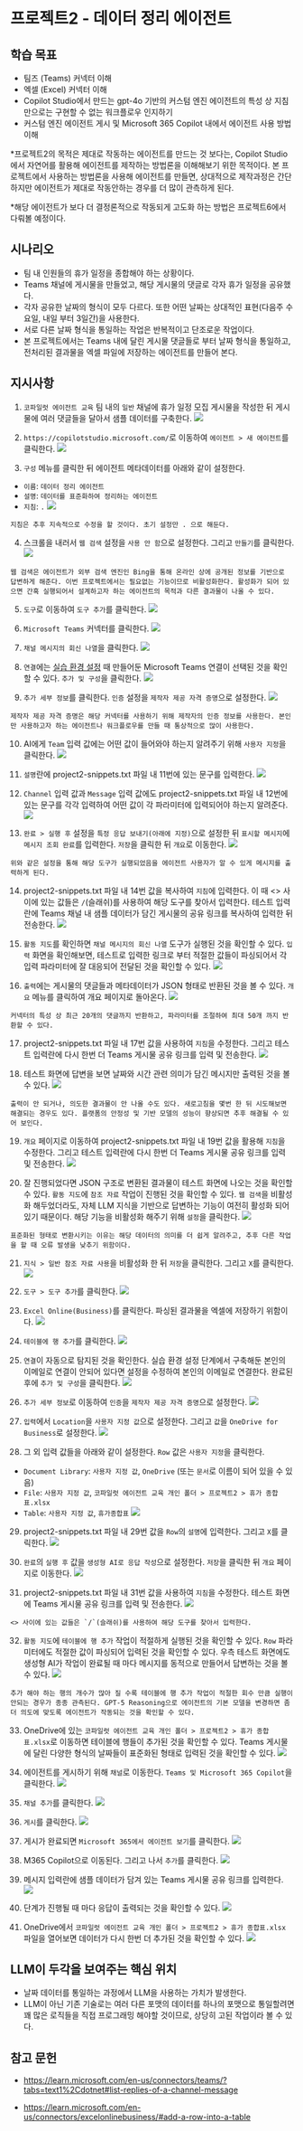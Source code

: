 # 프로젝트2 - 데이터 정리 에이전트

## 학습 목표
- 팀즈 (Teams) 커넥터 이해
- 엑셀 (Excel) 커넥터 이해
- Copilot Studio에서 만드는 gpt-4o 기반의 커스텀 엔진 에이전트의 특성 상 지침만으로는 구현할 수 없는 워크플로우 인지하기
- 커스텀 엔진 에이전트 게시 및 Microsoft 365 Copilot 내에서 에이전트 사용 방법 이해

*프로젝트2의 목적은 제대로 작동하는 에이전트를 만드는 것 보다는, Copilot Studio에서 자연어를 활용해 에이전트를 제작하는 방법론을 이해해보기 위한 목적이다. 본 프로젝트에서 사용하는 방법론을 사용해 에이전트를 만들면, 상대적으로 제작과정은 간단하지만 에이전트가 제대로 작동안하는 경우를 더 많이 관측하게 된다. 

*해당 에이전트가 보다 더 결정론적으로 작동되게 고도화 하는 방법은 프로젝트6에서 다뤄볼 예정이다.

## 시나리오
- 팀 내 인원들의 휴가 일정을 종합해야 하는 상황이다. 
- Teams 채널에 게시물을 만들었고, 해당 게시물의 댓글로 각자 휴가 일정을 공유했다.
- 각자 공유한 날짜의 형식이 모두 다르다. 또한 어떤 날짜는 상대적인 표현(다음주 수요일, 내일 부터 3일간)을 사용한다.
- 서로 다른 날짜 형식을 통일하는 작업은 반복적이고 단조로운 작업이다. 
- 본 프로젝트에서는 Teams 내에 달린 게시물 댓글들로 부터 날짜 형식을 통일하고, 전처리된 결과물을 엑셀 파일에 저장하는 에이전트를 만들어 본다.

## 지시사항

1. `코파일럿 에이전트 교육` 팀 내의 `일반` 채널에 휴가 일정 모집 게시물을 작성한 뒤 게시물에 여러 댓글들을 달아서 샘플 데이터를 구축한다.
![](../imgs/02-data-preprocessing-agent/01.PNG)

2. `https://copilotstudio.microsoft.com/`로 이동하여 `에이전트 > 새 에이전트`를 클릭한다.
![](../imgs/02-data-preprocessing-agent/02.PNG)

3. `구성` 메뉴를 클릭한 뒤 에이전트 메타데이터를 아래와 같이 설정한다. 
- `이름`: `데이터 정리 에이전트`
- `설명`: `데이터를 표준화하여 정리하는 에이전트`
- `지침`: `.`
![](../imgs/02-data-preprocessing-agent/03.PNG)

```{Note}
지침은 추후 지속적으로 수정을 할 것이다. 초기 설정만 . 으로 해둔다.
```

4. 스크롤을 내러서 `웹 검색` 설정을 `사용 안 함`으로 설정한다. 그리고 `만들기`를 클릭한다.
![](../imgs/02-data-preprocessing-agent/04.PNG)

```{Note}
웹 검색은 에이전트가 외부 검색 엔진인 Bing을 통해 온라인 상에 공개된 정보를 기반으로 답변하게 해준다. 이번 프로젝트에서는 필요없는 기능이므로 비활성화한다. 활성화가 되어 있으면 간혹 실행되어서 설계하고자 하는 에이전트의 목적과 다른 결과물이 나올 수 있다.
```

5. `도구`로 이동하여 `도구 추가`를 클릭한다.
![](../imgs/02-data-preprocessing-agent/05.PNG)

6. `Microsoft Teams` 커넥터를 클릭한다.
![](../imgs/02-data-preprocessing-agent/06.PNG)

7. `채널 메시지의 회신 나열`을 클릭한다.
![](../imgs/02-data-preprocessing-agent/07.PNG)

8. `연결`에는 [실습 환경 설정](00b-create-solution.md) 때 만들어둔 Microsoft Teams 연결이 선택된 것을 확인할 수 있다. `추가 및 구성`을 클릭한다.
![](../imgs/02-data-preprocessing-agent/08.PNG)

9. `추가 세부 정보`를 클릭한다. `인증` 설정을 `제작자 제공 자격 증명`으로 설정한다.
![](../imgs/02-data-preprocessing-agent/09.PNG)

```{Note}
제작자 제공 자격 증명은 해당 커넥터를 사용하기 위해 제작자의 인증 정보를 사용한다. 본인만 사용하고자 하는 에이전트나 워크플로우를 만들 때 통상적으로 많이 사용한다. 
```

10. AI에게 `Team` 입력 값에는 어떤 값이 들어와야 하는지 알려주기 위해 `사용자 지정`을 클릭한다.
![](../imgs/02-data-preprocessing-agent/10.PNG)

11. `설명`란에 project2-snippets.txt 파일 내 11번에 있는 문구를 입력한다.
![](../imgs/02-data-preprocessing-agent/11.PNG)

12. `Channel` 입력 값과 `Message` 입력 값에도 project2-snippets.txt 파일 내 12번에 있는 문구를 각각 입력하여 어떤 값이 각 파라미터에 입력되어야 하는지 알려준다.
![](../imgs/02-data-preprocessing-agent/12.PNG)

13. `완료 > 실행 후` 설정을 `특정 응답 보내기(아래에 지정)`으로 설정한 뒤 `표시할 메시지`에 `메시지 조회 완료`를 입력한다. `저장`을 클릭한 뒤 `개요`로 이동한다.
![](../imgs/02-data-preprocessing-agent/13.PNG)

```{Note}
위와 같은 설정을 통해 해당 도구가 실행되었음을 에이전트 사용자가 알 수 있게 메시지를 출력하게 된다.
```

14. project2-snippets.txt 파일 내 14번 값을 복사하여 `지침`에 입력한다. 이 때 <> 사이에 있는 값들은 `/`(슬래쉬)를 사용하여 해당 도구를 찾아서 입력한다. 테스트 입력란에 Teams 채널 내 샘플 데이터가 담긴 게시물의 공유 링크를 복사하여 입력한 뒤 전송한다.
![](../imgs/02-data-preprocessing-agent/14.PNG)

15. `활동 지도`를 확인하면 `채널 메시지의 회신 나열` 도구가 실행된 것을 확인할 수 있다. `입력` 화면을 확인해보면, 테스트로 입력한 링크로 부터 적절한 값들이 파싱되어서 각 입력 파라미터에 잘 대응되어 전달된 것을 확인할 수 있다.
![](../imgs/02-data-preprocessing-agent/15.PNG)

16. `출력`에는 게시물의 댓글들과 메타데이터가 JSON 형태로 반환된 것을 볼 수 있다. `개요` 메뉴를 클릭하여 개요 페이지로 돌아온다.
![](../imgs/02-data-preprocessing-agent/16.PNG)

```{Note}
커넥터의 특성 상 최근 20개의 댓글까지 반환하고, 파라미터를 조절하여 최대 50개 까지 반환할 수 있다.
```

17. project2-snippets.txt 파일 내 17번 값을 사용하여 `지침`을 수정한다. 그리고 테스트 입력란에 다시 한번 더 Teams 게시물 공유 링크를 입력 및 전송한다.
![](../imgs/02-data-preprocessing-agent/17.PNG)

18. 테스트 화면에 답변을 보면 날짜와 시간 관련 의미가 담긴 메시지만 출력된 것을 볼 수 있다.
![](../imgs/02-data-preprocessing-agent/18.PNG)

```{Note}
출력이 안 되거나, 의도한 결과물이 안 나올 수도 있다. 새로고침을 몇번 한 뒤 시도해보면 해결되는 경우도 있다. 플랫폼의 안정성 및 기반 모델의 성능이 향상되면 추후 해결될 수 있어 보인다. 
```

19. `개요` 페이지로 이동하여 project2-snippets.txt 파일 내 19번 값을 활용해 `지침`을 수정한다. 그리고 테스트 입력란에 다시 한번 더 Teams 게시물 공유 링크를 입력 및 전송한다.
![](../imgs/02-data-preprocessing-agent/19.PNG)

20. 잘 진행되었다면 JSON 구조로 변환된 결과물이 테스트 화면에 나오는 것을 확인할 수 있다. `활동 지도`에 `참조 자료` 작업이 진행된 것을 확인할 수 있다. `웹 검색`을 비활성화 해두었더라도, 자체 LLM 지식을 기반으로 답변하는 기능이 여전히 활성화 되어 있기 때문이다. 해당 기능을 비활성화 해주기 위해 `설정`을 클릭한다.
![](../imgs/02-data-preprocessing-agent/20.PNG)

```{Note}
표준화된 형태로 변환시키는 이유는 해당 데이터의 의미를 더 쉽게 알려주고, 추후 다른 작업을 할 때 오류 발생을 낮추기 위함이다. 
```

21. `지식 > 일반 참조 자료 사용`을 비활성화 한 뒤 `저장`을 클릭한다. 그리고 `X`를 클릭한다.
![](../imgs/02-data-preprocessing-agent/21.PNG)

22. `도구 > 도구 추가`를 클릭한다.
![](../imgs/02-data-preprocessing-agent/22.PNG)

23. `Excel Online(Business)`를 클릭한다. 파싱된 결과물을 엑셀에 저장하기 위함이다.
![](../imgs/02-data-preprocessing-agent/23.PNG)

24. `테이블에 행 추가`를 클릭한다.
![](../imgs/02-data-preprocessing-agent/24.PNG)

25. `연결`이 자동으로 탐지된 것을 확인한다. 실습 환경 설정 단계에서 구축해둔 본인의 이메일로 연결이 안되어 있다면 설정을 수정하여 본인의 이메일로 연결한다. 완료된 후에 `추가 및 구성`을 클릭한다.
![](../imgs/02-data-preprocessing-agent/25.PNG)

26. `추가 세부 정보`로 이동하여 `인증`을 `제작자 제공 자격 증명`으로 설정한다.
![](../imgs/02-data-preprocessing-agent/26.PNG)

27. `입력`에서 `Location`을 `사용자 지정 값`으로 설정한다. 그리고 `값`을 `OneDrive for Business`로 설정한다.
![](../imgs/02-data-preprocessing-agent/27.PNG)

28. 그 외 입력 값들을 아래와 같이 설정한다. `Row` 값은 `사용자 지정`을 클릭한다.
- `Document Library`: `사용자 지정 값`, `OneDrive` (또는 `문서`로 이름이 되어 있을 수 있음)
- `File`: `사용자 지정 값`, `코파일럿 에이전트 교육 개인 폴더 > 프로젝트2 > 휴가 종합표.xlsx`
- `Table`: `사용자 지정 값`, `휴가종합표`
![](../imgs/02-data-preprocessing-agent/28.PNG)

29. project2-snippets.txt 파일 내 29번 값을 `Row`의 `설명`에 입력한다. 그리고 `X`를 클릭한다.
![](../imgs/02-data-preprocessing-agent/29.PNG)

30. `완료`의 `실행 후` 값을 `생성형 AI로 응답 작성`으로 설정한다. `저장`을 클릭한 뒤 `개요` 페이지로 이동한다.
![](../imgs/02-data-preprocessing-agent/30.PNG)

31. project2-snippets.txt 파일 내 31번 값을 사용하여 `지침`을 수정한다. 테스트 화면에 Teams 게시물 공유 링크를 입력 및 전송한다.
![](../imgs/02-data-preprocessing-agent/31.PNG)

```{Note}
<> 사이에 있는 값들은 `/`(슬래쉬)를 사용하여 해당 도구를 찾아서 입력한다.
```

32. `활동 지도`에 `테이블에 행 추가` 작업이 적절하게 실행된 것을 확인할 수 있다. `Row` 파라미터에도 적절한 값이 파싱되어 입력된 것을 확인할 수 있다. 우측 테스트 화면에도 생성형 AI가 작업이 완료될 때 마다 메시지를 동적으로 만들어서 답변하는 것을 볼 수 있다.
![](../imgs/02-data-preprocessing-agent/32.PNG)

```{Note}
추가 해야 하는 행의 개수가 많아 질 수록 테이블에 행 추가 작업이 적절한 회수 만큼 실행이 안되는 경우가 종종 관측된다. GPT-5 Reasoning으로 에이전트의 기본 모델을 변경하면 좀 더 의도에 맞도록 에이전트가 작동되는 것을 확인할 수 있다. 
```

33. OneDrive에 있는 `코파일럿 에이전트 교육 개인 폴더 > 프로젝트2 > 휴가 종합표.xlsx`로 이동하면 테이블에 행들이 추가된 것을 확인할 수 있다. Teams 게시물에 달린 다양한 형식의 날짜들이 표준화된 형태로 입력된 것을 확인할 수 있다.
![](../imgs/02-data-preprocessing-agent/33.PNG)

34. 에이전트를 게시하기 위해 `채널`로 이동한다. `Teams 및 Microsoft 365 Copilot`을 클릭한다.
![](../imgs/02-data-preprocessing-agent/34.PNG)

35. `채널 추가`를 클릭한다.
![](../imgs/02-data-preprocessing-agent/35.PNG)

36. `게시`를 클릭한다.
![](../imgs/02-data-preprocessing-agent/36.PNG)

37. 게시가 완료되면 `Microsoft 365에서 에이전트 보기`를 클릭한다.
![](../imgs/02-data-preprocessing-agent/37.PNG)

38. M365 Copilot으로 이동된다. 그리고 나서 `추가`를 클릭한다.
![](../imgs/02-data-preprocessing-agent/38.PNG)

39. 메시지 입력란에 샘플 데이터가 담겨 있는 Teams 게시물 공유 링크를 입력한다.
![](../imgs/02-data-preprocessing-agent/39.PNG)

40. 단계가 진행될 때 마다 응답이 출력되는 것을 확인할 수 있다.
![](../imgs/02-data-preprocessing-agent/40.PNG)

41. OneDrive에서 `코파일럿 에이전트 교육 개인 폴더 > 프로젝트2 > 휴가 종합표.xlsx` 파일을 열어보면 데이터가 다시 한번 더 추가된 것을 확인할 수 있다.
![](../imgs/02-data-preprocessing-agent/41.PNG)

## LLM이 두각을 보여주는 핵심 위치
- 날짜 데이터를 통일하는 과정에서 LLM을 사용하는 가치가 발생한다.
- LLM이 아닌 기존 기술로는 여러 다른 포맷의 데이터를 하나의 포맷으로 통일할려면 꽤 많은 로직들을 직접 프로그래밍 해야할 것이므로, 상당히 고된 작업이라 볼 수 있다.

## 참고 문헌
- https://learn.microsoft.com/en-us/connectors/teams/?tabs=text1%2Cdotnet#list-replies-of-a-channel-message

- https://learn.microsoft.com/en-us/connectors/excelonlinebusiness/#add-a-row-into-a-table